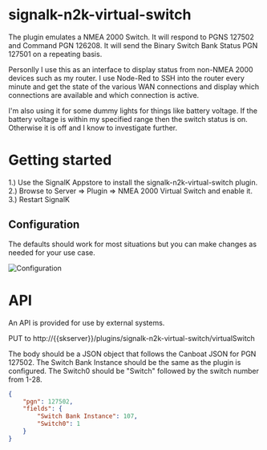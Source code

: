 # signalk-n2k-virtual-switch

The plugin emulates a NMEA 2000 Switch. It will respond to PGNS 127502 and Command PGN 126208. It will send the Binary Switch Bank Status PGN 127501 on a repeating basis. 

Personlly I use this as an interface to display status from non-NMEA 2000 devices such as my router. I use Node-Red to SSH into the router every minute and get the state of the various WAN connections and display which connections are available and which connection is active.

I'm also using it for some dummy lights for things like battery voltage. If the battery voltage is within my specified range then the switch status is on. Otherwise it is off and I know to investigate further.

# Getting started
1.) Use the SignalK Appstore to install the signalk-n2k-virtual-switch plugin.<br/>
2.) Browse to Server => Plugin => NMEA 2000 Virtual Switch and enable it.<br/>
3.) Restart SignalK<br/>

## Configuration
The defaults should work for most situations but you can make changes as needed for your use case.

![Configuration](https://user-images.githubusercontent.com/30420708/77254310-44653400-6c2e-11ea-8ddc-1df61b83b87b.png)

# API
An API is provided for use by external systems. 

PUT to http://{{skserver}}/plugins/signalk-n2k-virtual-switch/virtualSwitch

The body should be a JSON object that follows the Canboat JSON for PGN 127502. The Switch Bank Instance should be the same as the
plugin is configured. The Switch0 should be "Switch" followed by the switch number from 1-28.
```JSON
{
    "pgn": 127502,
    "fields": {
        "Switch Bank Instance": 107,
        "Switch0": 1
    }
}
```

